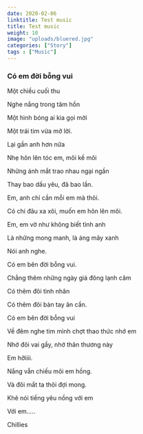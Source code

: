 ```yaml
---
date: 2020-02-06
linktitle: Test music
title: Test music
weight: 10
image: "uploads/bluered.jpg"
categories: ["Story"]
tags : ["Music"]
---
```

### Có em đời bỗng vui

Một chiều cuối thu

Nghe nắng trong tâm hồn 

Một hình bóng ai kia gọi mời

Một trái tim vừa mở lời.

Lại gần anh hơn nữa

Nhẹ hôn lên tóc em, môi kề môi

Những ánh mắt trao nhau ngại ngần

Thay bao dấu yêu, đã bao lần.
 


Em, anh chỉ cần mỗi em mà thôi.

Có chi đâu xa xôi, muốn em hôn lên môi.

Em, em vờ như không biết tình anh

Là những mong manh, là áng mây xanh

Nói anh nghe. 



Có em bên đời bỗng vui.

Chẳng thêm những ngày giá đông lạnh căm

Có thêm đôi tình nhân

Có thêm đôi bàn tay ân cần.

Có em bên đời bỗng vui

Về đêm nghe tim mình chợt thao thức nhớ em

Nhớ đôi vai gầy, nhớ thân thương này

Em hỡiiii. 
 


Nắng vẫn chiếu môi em hồng.

Và đôi mắt ta thôi đợi mong. 

Khẽ nói tiếng yêu nồng với em 

Với em.....


Chillies